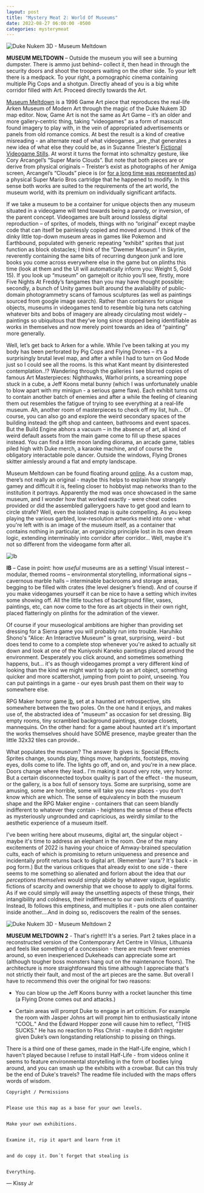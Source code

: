 ```yaml
---
layout: post
title: "Mystery Meat 2: World Of Museums"
date: 2022-08-27 06:00:00 -0500
categories: mysterymeat
---
```


![Duke Nukem 3D - Museum Meltdown](https://gdurl.com/foz5)

**MUSEUM MELTDOWN** – Outside the museum you will see a burning dumpster. There is ammo just behind– collect it, then head in through the security doors and shoot the troopers waiting on the other side. To your left there is a medpack. To your right, a pornographic cinema containing multiple Pig Cops and a shotgun. Directly ahead of you is a big white corridor filled with Art. Proceed directly towards the Art.

[Museum Meltdown](https://www.bernstrup.com/museum-meltdown-revisited) is a 1996 Game Art piece that reproduces the real-life Arken Museum of Modern Art through the magic of the Duke Nukem 3D map editor. Now, Game Art is not the same as Art Game – it’s an older and more gallery-centric thing, taking “videogames” as a form of masscult found imagery to play with, in the vein of appropriated advertisements or panels from old romance comics. At best the result is a kind of creative misreading - an alternate read of what videogames _are _that generates a new idea of what else they could be, as in Suzanne Triester’s [Fictional Videogame Stills](https://www.suzannetreister.net/Ampages/Amenu.html). At worst it turns the format into schmaltzy gesture, like Cory Arcangel’s “Super Mario Clouds”. But note that both pieces are or derive from physical originals – Treister’s exist as photographs of her Amiga screen, Arcangel’s “Clouds” piece is (or [for a long time was represented as](https://www.gamescenes.org/2017/11/game-art-patrick-lemieux-everything-but-the-clouds-2017.html)) a physical Super Mario Bros cartridge that he happened to modify. In this sense both works are suited to the requirements of the art world, the museum world, with its premium on individually significant artifacts.

If we take a museum to be a container for unique objects then any museum situated in a videogame will tend towards being a parody, or inversion, of the parent concept. Videogames are built around lossless digital reproduction – of sprites, of models, things with no “original” except maybe code that can itself be painlessly copied and moved around. I think of the dinky little top-down museum areas in games like Pokemon and Earthbound, populated with generic repeating “exhibit” sprites that just function as block obstacles; I think of  the “Dwemer Museum” in Skyrim, reverently containing the same bits of recurring dungeon junk and lore books you come across everywhere else in the game but on plinths this time (look at them and the UI will automatically inform you: Weight 5, Gold 15). If you look up “museum” on gamejolt or itchio you’ll see, firstly, more Five Nights At Freddy’s fangames than you may have thought possible; secondly, a bunch of Unity games built around the availability of public-domain photogrammetry scans of famous sculptures (as well as paintings sourced from google image search). Rather than containers for unique objects, museums in videogames tend to resemble big tuna nets catching whatever bits and bobs of imagery are already circulating most widely – paintings so ubiquitous that they’ve long since stopped being identifiable as works in themselves and now merely point towards an idea of “painting” more generally.

Well, let’s get back to Arken for a while. While I’ve been talking at you my body has been  perforated by Pig Cops and Flying Drones – it’s a surprisingly brutal level map, and after a while I had to turn on God Mode just so I could see all the rooms. Is this what Kant meant by disinterested contemplation..!? Wandering through the galleries I see blurred copies of famous Art Masterpieces: Nighthawks, Warhol prints, a screaming pope stuck in a cube, a Jeff Koons metal bunny (which I was unfortunately unable to blow apart with my minigun - a serious game flaw). Each exhibit turns out to contain another batch of enemies and after a while the feeling of cleaning them out resembles the fatigue of trying to see everything at a real-life museum. Ah, another room of masterpieces to check off my list, huh… Of course, you can also go and explore the weird secondary spaces of the building instead: the gift shop and canteen, bathrooms and event spaces. But the Build Engine abhors a vacuum – in the absence of art, all kind of weird default assets from the main game come to fill up these spaces instead. You can find a little moon landing diorama, an arcade game, tables piled high with Duke merch, a karaoke machine, and of course the obligatory interactable pole dancer. Outside the windows, Flying Drones skitter aimlessly around a flat and empty landscape.

Museum Meltdown can be found floating around [online](http://synworld.t0.or.at/level2/gaming_reader/artofgaming/museum.htm). As a custom map, there’s not really an original - maybe this helps to explain how strangely gamey and difficult it is, feeling closer to hobbyist map networks than to the institution it portrays. Apparently the mod was once showcased in the same museum, and I wonder how that worked exactly - were cheat codes provided or did the assembled gallerygoers have to get good and learn to circle strafe? Well, even the isolated map is quite compelling. As you keep playing the various garbled, low-resolution artworks meld into one - what you're left with is an image of the museum itself, as a container that contains nothing in particular, an organizing principle lost in its own dream logic, extending interminably into corridor after corridor... Well, maybe it's not so different from the videogame form after all.

![Ib](https://gdurl.com/QPCQ)

**IB** – Case in point: how _useful_ museums are as a setting! Visual interest – modular, themed rooms – environmental storytelling, informational signs – cavernous marble halls – interminable backrooms and storage areas, begging to be filled with crates (the level designer’s friend). And of course if you make videogames yourself it can be nice to have a setting which invites some showing off. All the little touches of background filler, vases, paintings, etc, can now come to the fore as art objects in their own right, placed flatteringly on plinths for the admiration of the viewer.

Of course if your museological ambitions are higher than providing set dressing for a Sierra game you will probably run into trouble. Haruhiko Shono's "Alice: An Interactive Museum" is great, surprising, weird - but does tend to come to a complete stop whenever you're asked to actually sit down and look at one of the Kuniyoshi Kaneko paintings placed around the environment. Desperately you click around, and sometimes something happens, but... it's as though videogames prompt a very different kind of looking than the kind we might want to apply to an art object, something quicker and more scattershot, jumping from point to point, unseeing. You can put paintings in a game -  our eyes brush past them on their way to somewhere else.

RPG Maker horror game [Ib](https://store.steampowered.com/app/1901370/Ib/), set at a haunted art retrospective, sits somewhere between the two poles. On the one hand it enjoys, and makes use of, the abstracted idea of "museum" as occasion for set dressing. Big empty rooms, tiny scrambled background paintings, storage closets, mannequins. On the other hand: for a game about haunted art it's important the works themselves should have SOME presence, maybe greater than the little 32x32 tiles can provide..

What populates the museum? The answer Ib gives is: Special Effects. Sprites change, sounds play, things move, handprints, footsteps, moving eyes, dolls come to life. The lights go off, and on, and you're in a new place. Doors change where they lead.. I'm making it sound very rote, very horror. But a certain disconnected toybox quality is part of the effect - the museum, or the gallery, is a box full of sensory toys. Some are surprising, some are amusing, some are horrible, some will take you new places - you don't know which are which. The sense of equivalency in both the museum shape and the RPG Maker engine - containers that can seem blandly indifferent to whatever they contain - heightens the sense of these effects as mysteriously ungrounded and capricious, as weirdly similar to the aesthetic experience of a museum itself.

I've been writing here about museums, digital art, the singular object - maybe it's time to address an elephant in the room. One of the many excitements of 2022 is having your choice of Amway-brained speculation cults, each of which is promising to return uniqueness and presence and incidentally profit returns back to digital art. (Remember 'aura'? It's back - in pog form.) But the various critiques that already exist to one side - there seems to me something so alienated and forlorn about the idea that _our perceptions themselves_ would simply abide by whatever vague, legalistic fictions of scarcity and ownership that we choose to apply to digital forms. As if we could simply will away the unsettling aspects of these things, their intangibility and coldness, their indifference to our own instincts of quantity. Instead, Ib follows this emptiness, and multiplies it - puts one alien container inside another....And in doing so, rediscovers the realm of the senses.

![Duke Nukem 3D - Museum Meltdown 2](https://gdurl.com/Hchj)

**MUSEUM MELTDOWN 2** - That's right!!! It's a series. Part 2 takes place in a reconstructed version of the Contemporary Art Centre in Vilnius, Lithuania and feels like something of a concession - there are much fewer enemies around, so even inexperienced Dukeheads can appreciate some art (although tougher boss monsters hang out on the maintenance floors). The architecture is more straightforward this time although I appreciate that's not strictly their fault, and most of the art pieces are the same. But overall I have to recommend this over the original for two reasons:

- You can blow up the Jeff Koons bunny with a rocket launcher this time (a Flying Drone comes out and attacks.)

- Certain areas will prompt Duke to engage in art criticism. For example the room with Jasper Johns art will prompt him to enthusiastically intone "COOL." And the Edward Hopper zone will cause him to reflect, "THIS SUCKS." He has no reaction to Piss Christ - maybe it didn’t register given Duke’s own longstanding relationship to pissing on things.

There is a third one of these games, made in the Half-Life engine, which I haven't played because I refuse to install Half-Life - from videos online it seems to feature environmental storytelling in the form of bodies lying around, and you can smash up the exhibits with a crowbar. But can this truly be the end of Duke's travels? The readme file included with the maps offers words of wisdom.


    Copyright / Permissions


    Please use this map as a base for your own levels.


    Make your own exhibitions.


    Examine it, rip it apart and learn from it


    and do copy it. Don´t forget that stealing is


    Everything.

— Kissy Jr
